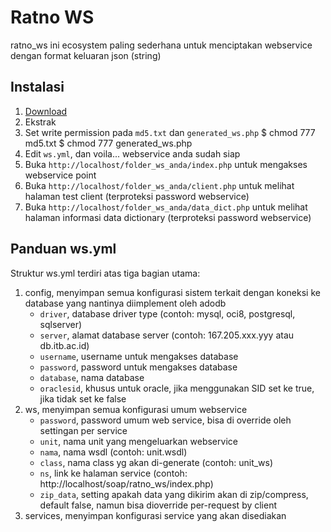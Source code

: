 Ratno WS
========
ratno_ws ini ecosystem paling sederhana untuk menciptakan webservice dengan format keluaran json (string)

Instalasi
---------
1. [Download](https://github.com/ratno/ratno_ws/zipball/master)
2. Ekstrak
3. Set write permission pada `md5.txt` dan `generated_ws.php`
    $ chmod 777 md5.txt
    $ chmod 777 generated_ws.php
4. Edit `ws.yml`, dan voila... webservice anda sudah siap
5. Buka `http://localhost/folder_ws_anda/index.php` untuk mengakses webservice point 
6. Buka `http://localhost/folder_ws_anda/client.php` untuk melihat halaman test client (terproteksi password webservice)
7. Buka `http://localhost/folder_ws_anda/data_dict.php` untuk melihat halaman informasi data dictionary (terproteksi password webservice)

Panduan ws.yml
--------------
Struktur ws.yml terdiri atas tiga bagian utama:
1. config, menyimpan semua konfigurasi sistem terkait dengan koneksi ke database yang nantinya diimplement oleh adodb
   * `driver`, database driver type (contoh: mysql, oci8, postgresql, sqlserver)
   * `server`, alamat database server (contoh: 167.205.xxx.yyy atau db.itb.ac.id)
   * `username`, username untuk mengakses database
   * `password`, password untuk mengakses database
   * `database`, nama database
   * `oraclesid`, khusus untuk oracle, jika menggunakan SID set ke true, jika tidak set ke false
2. ws, menyimpan semua konfigurasi umum webservice
   * `password`, password umum web service, bisa di override oleh settingan per service
   * `unit`, nama unit yang mengeluarkan webservice
   * `nama`, nama wsdl (contoh: unit.wsdl)
   * `class`, nama class yg akan di-generate (contoh: unit_ws)
   * `ns`, link ke halaman service (contoh: http://localhost/soap/ratno_ws/index.php)
   * `zip_data`, setting apakah data yang dikirim akan di zip/compress, default false, namun bisa dioverride per-request by client
3. services, menyimpan konfigurasi service yang akan disediakan 
